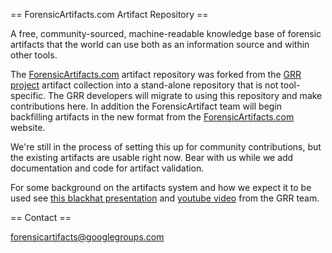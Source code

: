 == ForensicArtifacts.com Artifact Repository ==

A free, community-sourced, machine-readable knowledge base of forensic artifacts
that the world can use both as an information source and within other tools.

The [ForensicArtifacts.com](http://forensicartifacts.com/) artifact repository
was forked from the [GRR project](https://github.com/google/grr) artifact
collection into a stand-alone repository that is not tool-specific. The GRR
developers will migrate to using this repository and make contributions here. In
addition the ForensicArtifact team will begin backfilling artifacts in the new 
format
from the [ForensicArtifacts.com](http://forensicartifacts.com/) website.

We're still in the process of setting this up for community contributions, but
the existing artifacts are usable right now. Bear with us while we add
documentation and code for artifact validation.

For some background on the artifacts system and how we expect it to be used see 
[this blackhat presentation](https://www.blackhat.com/us-14/archives.html#grr-find-all-the-badness-collect-all-the-things)
and [youtube video](http://www.youtube.com/watch?v=DudGrSv26NY) from the GRR
team.

== Contact ==

[forensicartifacts@googlegroups.com](https://groups.google.com/forum/#!forum/forensicartifacts)
